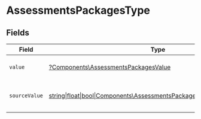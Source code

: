 # AssessmentsPackagesType


## Fields

| Field                                                                                                                                | Type                                                                                                                                 | Required                                                                                                                             | Description                                                                                                                          | Example                                                                                                                              |
| ------------------------------------------------------------------------------------------------------------------------------------ | ------------------------------------------------------------------------------------------------------------------------------------ | ------------------------------------------------------------------------------------------------------------------------------------ | ------------------------------------------------------------------------------------------------------------------------------------ | ------------------------------------------------------------------------------------------------------------------------------------ |
| `value`                                                                                                                              | [?Components\AssessmentsPackagesValue](../../Models/Components/AssessmentsPackagesValue.md)                                          | :heavy_minus_sign:                                                                                                                   | The type of the description.                                                                                                         | responsibilities                                                                                                                     |
| `sourceValue`                                                                                                                        | [string\|float\|bool\|Components\AssessmentsPackagesSourceValue4\|array\|null](../../Models/Components/AssessmentsPackagesSourceValue.md) | :heavy_minus_sign:                                                                                                                   | The source value of the description type.                                                                                            | key_responsibilities                                                                                                                 |